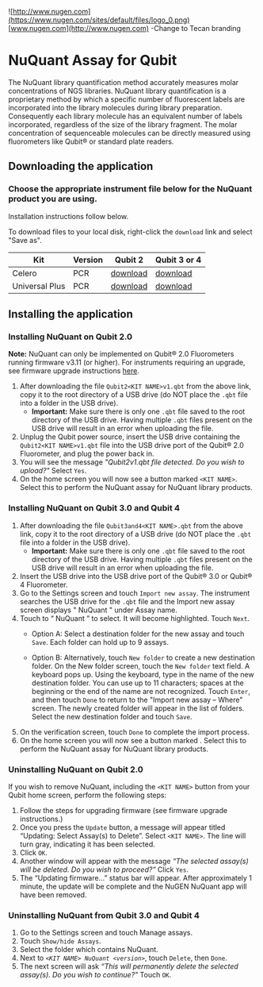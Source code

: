 ![http://www.nugen.com](https://www.nugen.com/sites/default/files/logo_0.png)  
[www.nugen.com](http://www.nugen.com) -Change to Tecan branding

#  NuQuant Assay for Qubit
The NuQuant library quantification method accurately measures molar concentrations of NGS libraries. NuQuant library quantification is a proprietary method by which a specific number of fluorescent labels are incorporated into the library molecules during library preparation. Consequently each library molecule has an equivalent number of labels incorporated, regardless of the size of the library fragment. The molar concentration of sequenceable molecules can be directly measured using fluorometers like Qubit® or standard plate readers.

## Downloading the application

### Choose the appropriate instrument file below for the NuQuant product you are using.

Installation instructions follow below.

To download files to your local disk, right-click the `download` link and select "Save as".


| Kit            | Version  | Qubit 2                                                                                                      | Qubit 3 or 4                                                                                                     |
|----------------|----------|--------------------------------------------------------------------------------------------------------------|------------------------------------------------------------------------------------------------------------------|
| Celero         | PCR      | [download](https://raw.githubusercontent.com/nugentechnologies/NuQuant_Celero/master/Qubit2CeleroPCRv1.qbt)       | [download](https://raw.githubusercontent.com/nugentechnologies/NuQuant_Celero/master/Qubit3and4CeleroPCRv1.qbt)       |
| Universal Plus | PCR      | [download](https://raw.githubusercontent.com/nugentechnologies/NuQuant_UniversalPlus/master/Qubit2UnivPlusv1.qbt) | [download](https://raw.githubusercontent.com/nugentechnologies/NuQuant_UniversalPlus/master/Qubit3and4UnivPlusv1.qbt) |


## Installing the application

### Installing NuQuant on Qubit 2.0

**Note:** NuQuant can only be implemented on Qubit® 2.0 Fluorometers running firmware v3.11 (or higher). For instruments requiring an upgrade, see firmware upgrade instructions [here](https://www.thermofisher.com/us/en/home/industrial/spectroscopy-elemental-isotope-analysis/molecular-spectroscopy/fluorometers/qubit/qubit-technical-resources/previous-qubit-models/qubit-firmware.html).

  1. After downloading the file `Qubit2<KIT NAME>v1.qbt` from the above link, copy it to the root directory of a USB drive (do NOT place the `.qbt` file into a folder in the USB drive). 
     - **Important:** Make sure there is only one `.qbt` file saved to the root directory of the USB drive. Having multiple `.qbt` files present on the USB drive will result in an error when uploading the file.
  2.	Unplug the Qubit power source, insert the USB drive containing the `Qubit2<KIT NAME>v1.qbt` file into the USB drive port of the Qubit® 2.0 Fluorometer, and plug the power back in.
  3.	You will see the message *"Qubit2<KIT NAME>v1.qbt file detected. Do you wish to upload?"* Select `Yes`.
  4.	On the home screen you will now see a button marked `<KIT NAME>`. Select this to perform the NuQuant assay for NuQuant library products.


### Installing NuQuant on Qubit 3.0 and Qubit 4

  1. After downloading the file `Qubit3and4<KIT NAME>.qbt` from the above link, copy it to the root directory of a USB drive (do NOT place the `.qbt` file into a folder in the USB drive). 
     - **Important:** Make sure there is only one `.qbt` file saved to the root directory of the USB drive. Having multiple `.qbt` files present on the USB drive will result in an error when uploading the file.    
  2. Insert the USB drive into the USB drive port of the Qubit® 3.0 or Qubit® 4 Fluorometer. 
  3. Go to the Settings screen and touch `Import new assay`. The instrument searches the USB drive for the `.qbt` file and the Import new assay screen displays "<KIT NAME> NuQuant <version>" under Assay name.
  4. Touch to “<KIT NAME> NuQuant <version>” to select. It will become highlighted. Touch `Next`.
     - Option A: Select a destination folder for the new assay and touch `Save`. Each folder can hold up to 9 assays.
  
     - Option B: Alternatively, touch `New folder` to create a new destination folder. On the New folder screen, touch the `New folder` text field. A keyboard pops up. Using the keyboard, type in the name of the new destination folder. You can use up to 11 characters; spaces at the beginning or the end of the name are not recognized. Touch `Enter`, and then touch `Done` to return to the "Import new assay – Where" screen. The newly created folder will appear in the list of folders. Select the new destination folder and touch `Save`.
  5.	On the verification screen, touch `Done` to complete the import process.
  6.	On the home screen you will now see a button marked <KIT NAME>. Select this to perform the NuQuant assay for NuQuant library products.


### Uninstalling NuQuant on Qubit 2.0

If you wish to remove NuQuant, including the `<KIT NAME>` button from your Qubit home screen, perform the following steps:

  1.	Follow the steps for upgrading firmware (see firmware upgrade instructions.)
  2.	Once you press the `Update` button, a message will appear titled “Updating: Select Assay(s) to Delete”. Select `<KIT NAME>`. The *<KIT NAME>* line will turn gray, indicating it has been selected.
  3.	Click `OK`. 
  4.	Another window will appear with the message *“The selected assay(s) will be deleted. Do you wish to proceed?”*  Click `Yes`. 
  5.	The “Updating firmware…” status bar will appear. After approximately 1 minute, the update will be complete and the NuGEN NuQuant app will have been removed.

### Uninstalling NuQuant from Qubit 3.0 and Qubit 4

  1.	Go to the Settings screen and touch Manage assays.
  2.	Touch `Show/hide Assays`.
  3.  Select the folder which contains NuQuant.
  4.  Next to *`<KIT NAME> NuQuant <version>`*, touch `Delete`, then `Done`.
  5.	The next screen will ask *“This will permanently delete the selected assay(s). Do you wish to continue?"* Touch `OK`.
